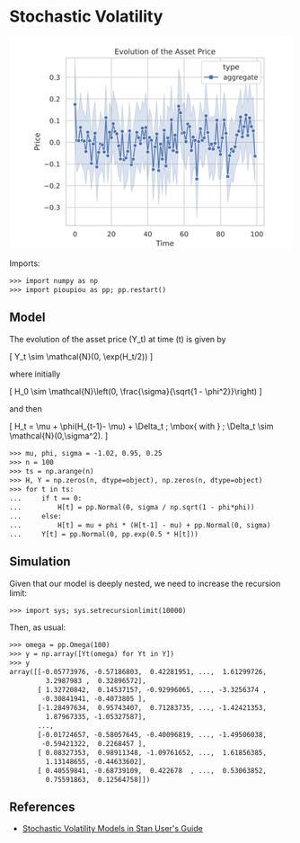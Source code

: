 Stochastic Volatility
================================================================================

![Stochastic volatility](images/volatility.svg)

Imports:

    >>> import numpy as np
    >>> import pioupiou as pp; pp.restart()

Model
--------------------------------------------------------------------------------

The evolution of the asset price \(Y_t\) at time \(t\) is given by

\[
    Y_t \sim \mathcal{N}(0, \exp(H_t/2))
\]

where initially

\[
    H_0 \sim \mathcal{N}\left(0, \frac{\sigma}{\sqrt{1 - \phi^2}}\right)
\]

and then

\[
    H_t = \mu  + \phi(H_{t-1}- \mu) + \Delta_t \; \mbox{ with } \; \Delta_t \sim \mathcal{N}(0,\sigma^2).
\]




    >>> mu, phi, sigma = -1.02, 0.95, 0.25
    >>> n = 100
    >>> ts = np.arange(n)
    >>> H, Y = np.zeros(n, dtype=object), np.zeros(n, dtype=object)
    >>> for t in ts:
    ...     if t == 0:
    ...         H[t] = pp.Normal(0, sigma / np.sqrt(1 - phi*phi))
    ...     else:
    ...         H[t] = mu + phi * (H[t-1] - mu) + pp.Normal(0, sigma)
    ...     Y[t] = pp.Normal(0, pp.exp(0.5 * H[t]))

Simulation
--------------------------------------------------------------------------------

Given that our model is deeply nested, we need to increase the recursion limit:

    >>> import sys; sys.setrecursionlimit(10000)

Then, as usual:

    >>> omega = pp.Omega(100)
    >>> y = np.array([Yt(omega) for Yt in Y])
    >>> y
    array([[-0.05773976, -0.57186803,  0.42281951, ...,  1.61299726,
             3.2987983 ,  0.32896572],
           [ 1.32720842,  0.14537157, -0.92996065, ..., -3.3256374 ,
            -0.30841941, -0.4073805 ],
           [-1.28497634,  0.95743407,  0.71283735, ..., -1.42421353,
             1.87967335, -1.05327587],
           ...,
           [-0.01724657, -0.58057645, -0.40096819, ..., -1.49506038,
            -0.59421322,  0.2268457 ],
           [ 0.08327353,  0.98911348, -1.09761652, ...,  1.61856385,
             1.13148655, -0.44633602],
           [ 0.40559841, -0.68739109,  0.422678  , ...,  0.53063852,
             0.75591863,  0.12564758]])

References
--------------------------------------------------------------------------------

  - [Stochastic Volatility Models in Stan User's Guide](https://mc-stan.org/docs/2_21/stan-users-guide/stochastic-volatility-models.html)
